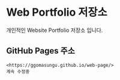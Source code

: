 # Web Portfolio 저장소
개인적인 Website Portfolio 저장소 입니다.

## GitHub Pages 주소
~~~
<https://ggomasungu.github.io/web-page/>
계속 수정중
